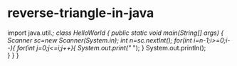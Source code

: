 # reverse-triangle-in-java
import java.util.*;
class HelloWorld {
    public static void main(String[] args) {
        Scanner sc=new Scanner(System.in);
        int n=sc.nextInt();
        for(int i=n-1;i>=0;i--){
            for(int j=0;j<=i;j++){
                System.out.print("* ");
            }
            System.out.println();   
        }
    }
}
